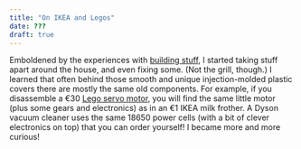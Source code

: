 ```yaml
---
title: "On IKEA and Legos"
date: ???
draft: true
---
```


Emboldened by the experiences with [building stuff](../a-new-beginning), I started taking stuff apart around the house, and even fixing some. (Not the grill, though.) I learned that often behind those smooth and unique injection-molded plastic covers there are mostly the same old components. For example, if you disassemble a €30 [Lego servo motor](https://www.lego.com/en-hu/product/power-functions-servo-motor-88004), you will find the same little motor (plus some gears and electronics) as in an €1 IKEA milk frother. A Dyson vacuum cleaner uses the same 18650 power cells (with a bit of clever electronics on top) that you can order yourself! I became more and more curious!
